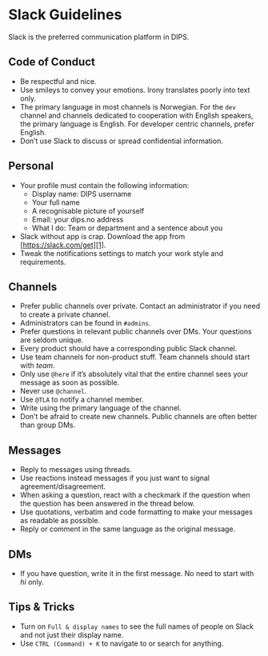 # Slack Guidelines

Slack is the preferred communication platform in DIPS.

## Code of Conduct
- Be respectful and nice.
- Use smileys to convey your emotions. Irony translates poorly into text only.
- The primary language in most channels is Norwegian. For the `dev` channel and channels dedicated to cooperation with English speakers, the primary language is English. For developer centric channels, prefer English.
- Don’t use Slack to discuss or spread confidential information.

## Personal
- Your profile must contain the following information:
	- Display name: DIPS username
	- Your full name
	- A recognisable picture of yourself
	- Email: your dips.no address
	- What I do: Team or department and a sentence about you
- Slack without app is crap. Download the app from [https://slack.com/get][1].
- Tweak the notifications settings to match your work style and requirements.

## Channels
- Prefer public channels over private. Contact an administrator if you need to create a private channel.
- Administrators can be found in `#admins`.
- Prefer questions in relevant public channels over DMs. Your questions are seldom unique.
- Every product should have a corresponding public Slack channel.
- Use team channels for non-product stuff. Team channels should start with _team_.
- Only use `@here` if it’s absolutely vital that the entire channel sees your message as soon as possible.
- Never use `@channel`.
- Use `@TLA` to notify a channel member.
- Write using the primary language of the channel.
- Don’t be afraid to create new channels. Public channels are often better than group DMs.

## Messages
- Reply to messages using threads.
- Use reactions instead messages if you just want to signal agreement/disagreement.
- When asking a question, react with a checkmark if the question when the question has been answered in the thread below.
- Use quotations, verbatim and code formatting to make your messages as readable as possible.
- Reply or comment in the same language as the original message.

## DMs
- If you have question, write it in the first message. No need to start with _hi_ only.

## Tips & Tricks
- Turn on `Full & display names` to see the full names of people on Slack and not just their display name.
- Use `CTRL (Command) + K` to navigate to or search for anything.

[1]:	https://slack.com/get "Download Slack"